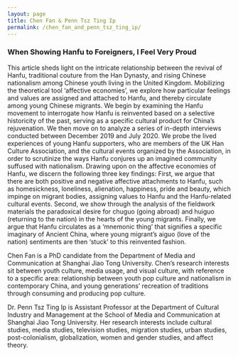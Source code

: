 ```yaml
---
layout: page
title: Chen Fan & Penn Tsz Ting Ip
permalink: /chen_fan_and_penn_tsz_ting_ip/
---
```


<h3>When Showing Hanfu to Foreigners, I Feel Very Proud</h3>

<p>This article sheds light on the intricate relationship between the revival of Hanfu, traditional couture from the Han Dynasty, and rising Chinese nationalism among Chinese youth living in the United Kingdom. Mobilizing the theoretical tool ‘affective economies’, we explore how particular feelings and values are assigned and attached to Hanfu, and thereby circulate among young Chinese migrants. We begin by examining the Hanfu movement to interrogate how Hanfu is reinvented based on a selective historicity of the past, serving as a specific cultural product for China’s rejuvenation. We then move on to analyze a series of in-depth interviews conducted between December 2019 and July 2020. We probe the lived experiences of young Hanfu supporters, who are members of the UK Han Culture Association, and the cultural events organized by the Association, in order to scrutinize the ways Hanfu conjures up an imagined community suffused with nationalism. Drawing upon on the affective economies of Hanfu, we discern the following three key findings: First, we argue that there are both positive and negative affective attachments to Hanfu, such as homesickness, loneliness, alienation, happiness, pride and beauty, which impinge on migrant bodies, assigning values to Hanfu and the Hanfu-related cultural events. Second, we show through the analysis of the fieldwork materials the paradoxical desire for chuguo (going abroad) and huiguo (returning to the nation) in the hearts of the young migrants. Finally, we argue that Hanfu circulates as a ‘mnemonic thing’ that signifies a specific imaginary of Ancient China, where young migrant’s aiguo (love of the nation) sentiments are then ‘stuck’ to this reinvented fashion.</p>

<p>Chen Fan is a PhD candidate from the Department of Media and Communication at Shanghai Jiao Tong University. Chen’s research interests sit between youth culture, media usage, and visual culture, with reference to a specific area: relationship between youth pop culture and nationalism in contemporary China, and young generations’ recreation of traditions through consuming and producing pop culture.</p>
<p>Dr. Penn Tsz Ting Ip is Assistant Professor at the Department of Cultural Industry and Management at the School of Media and Communication at Shanghai Jiao Tong University. Her research interests include cultural studies, media studies, television studies, migration studies, urban studies, post-colonialism, globalization, women and gender studies, and affect theory.</p>